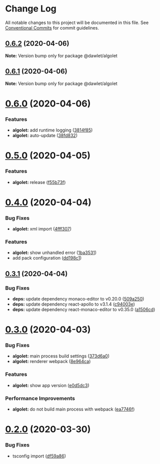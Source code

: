 # Change Log

All notable changes to this project will be documented in this file.
See [Conventional Commits](https://conventionalcommits.org) for commit guidelines.

## [0.6.2](https://github.com/dawlet-team/dawlet-poc/compare/v0.6.1...v0.6.2) (2020-04-06)

**Note:** Version bump only for package @dawlet/algolet





## [0.6.1](https://github.com/dawlet-team/dawlet-poc/compare/v0.6.0...v0.6.1) (2020-04-06)

**Note:** Version bump only for package @dawlet/algolet





# [0.6.0](https://github.com/dawlet-team/dawlet-poc/compare/v0.5.0...v0.6.0) (2020-04-06)


### Features

* **algolet:** add runtime logging ([3814f85](https://github.com/dawlet-team/dawlet-poc/commit/3814f85e2e8667c7cf7043e1e3e325b580812ed1))
* **algolet:** auto-update ([38fd832](https://github.com/dawlet-team/dawlet-poc/commit/38fd8327db38c72bcf310ee3a65005ed779574a5))





# [0.5.0](https://github.com/dawlet-team/dawlet-poc/compare/v0.4.0...v0.5.0) (2020-04-05)


### Features

* **algolet:** release ([f55b73f](https://github.com/dawlet-team/dawlet-poc/commit/f55b73ffc9669ace95c8a2d375071488d2f1ca2a))





# [0.4.0](https://github.com/dawlet-team/dawlet-poc/compare/v0.3.1...v0.4.0) (2020-04-04)


### Bug Fixes

* **algolet:** xml import ([4fff307](https://github.com/dawlet-team/dawlet-poc/commit/4fff30728827a9cf56f36f20b4f2e6b6e4e14ba4))


### Features

* **algolet:** show unhandled error ([1ba3531](https://github.com/dawlet-team/dawlet-poc/commit/1ba35319c4e62e97ef2a8d5d552091fc07f36870))
* add pack configuration ([dd198c1](https://github.com/dawlet-team/dawlet-poc/commit/dd198c1fb90d330c92aa3b627819539a92edb82c))





## [0.3.1](https://github.com/dawlet-team/dawlet-poc/compare/v0.3.0...v0.3.1) (2020-04-04)


### Bug Fixes

* **deps:** update dependency monaco-editor to v0.20.0 ([509a250](https://github.com/dawlet-team/dawlet-poc/commit/509a2500ea0fe89301cb0fe688dcc8fa73b73f83))
* **deps:** update dependency react-apollo to v3.1.4 ([c94003e](https://github.com/dawlet-team/dawlet-poc/commit/c94003e463ddf0a965dd55b54553e8cf25afc4bf))
* **deps:** update dependency react-monaco-editor to v0.35.0 ([a1506cd](https://github.com/dawlet-team/dawlet-poc/commit/a1506cdb2b943b623f76c90f56698fdbe9107d8a))





# [0.3.0](https://github.com/dawlet-team/dawlet-poc/compare/v0.2.0...v0.3.0) (2020-04-03)


### Bug Fixes

* **algolet:** main process build settings ([373d6a0](https://github.com/dawlet-team/dawlet-poc/commit/373d6a08457d9fd1fb578d3bae10edec929f037c))
* **algolet:** renderer webpack ([8e964ca](https://github.com/dawlet-team/dawlet-poc/commit/8e964ca9af4511c3d1e6f8b1914fc284109a2449))


### Features

* **algolet:** show app version ([e0d5dc3](https://github.com/dawlet-team/dawlet-poc/commit/e0d5dc31e8435900b70108e834851c149fc9d390))


### Performance Improvements

* **algolet:** do not build main process with webpack ([ea7746f](https://github.com/dawlet-team/dawlet-poc/commit/ea7746fdc3bda59eef82790a8ed83276e3a674d6))





# [0.2.0](https://github.com/dawlet-team/dawlet-poc/compare/v0.1.0...v0.2.0) (2020-03-30)


### Bug Fixes

* tsconfig import ([df59a86](https://github.com/dawlet-team/dawlet-poc/commit/df59a861a45d9a7b87896bb1440a55945677ea57))
